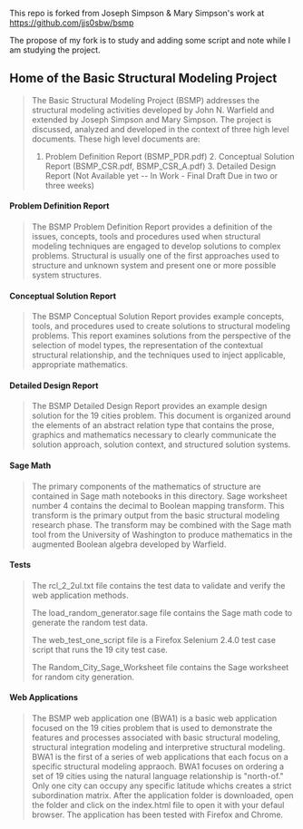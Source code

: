
This repo is forked from Joseph Simpson & Mary Simpson's work at https://github.com/jjs0sbw/bsmp 

The propose of my fork is to study and adding some script and note while I am studying the project.  


## Home of the Basic Structural Modeling Project ##

>The Basic Structural Modeling Project (BSMP) addresses the structural
>modeling activities developed by John N. Warfield and extended by
>Joseph Simpson and Mary Simpson.  The project is discussed, analyzed
>and developed in the context of three high level documents.  These high
>level documents are:
>
>1. Problem Definition Report (BSMP_PDR.pdf) 2. Conceptual Solution
>Report (BSMP_CSR.pdf, BSMP_CSR_A.pdf) 3. Detailed Design Report (Not
>Available yet -- In Work - Final Draft Due in two or three weeks)
>
#### Problem Definition Report
#### 
>The BSMP Problem Definition Report provides a definition of the issues,
>concepts, tools and procedures used when structural modeling techniques
>are engaged to develop solutions to complex problems.  Structural 
>is usually one of the first approaches used to structure and unknown
>system and present one or more possible system structures.
>
#### Conceptual Solution Report
#### 
>The BSMP Conceptual Solution Report provides example concepts, tools,
>and procedures used to create solutions to structural modeling
>problems. This report examines solutions from the perspective of the
>selection of model types, the representation of the contextual
>structural relationship, and the techniques used to inject applicable,
>appropriate mathematics. 
>
#### Detailed Design Report
#### 
>The BSMP Detailed Design Report provides an example design solution for
>the 19 cities problem.  This document is organized around the elements
>of an abstract relation type that contains the prose, graphics and
>mathematics necessary to clearly communicate the solution approach,
>solution context, and structured solution systems.
>
#### Sage Math
#### 
>The primary components of the mathematics of structure are contained
>in Sage math notebooks in this directory.  Sage worksheet number 4 
>contains the decimal to Boolean mapping transform.  This transform is
>the primary output from the basic structural modeling research phase.
>The transform may be combined with the Sage math tool from the 
>University of Washington to produce mathematics in the augmented 
>Boolean algebra developed by Warfield.

#### Tests 
#### 
>The rcl_2_2ul.txt  file contains the test data to validate and verify
>the web application methods.
>
>The load_random_generator.sage file contains the Sage math code to
>generate the random test data.
>
>The web_test_one_script file is a Firefox Selenium 2.4.0 test case
>script that runs the 19 city test case.
>
>The Random_City_Sage_Worksheet file contains the Sage worksheet for
>random city generation.
>
#### Web Applications
#### 
>The BSMP web application one (BWA1) is a basic web application focused
>on the 19 cities problem that is used to demonstrate the features and
>processes associated with basic structural modeling, structural
>integration modeling and interpretive structural modeling.  BWA1 is the
>first of a series of web applications that each focus on a specific
>structural modeling appraoch.  BWA1 focuses on ordering a set of 19
>cities using the natural language relationship is "north-of."  Only one
>city can occupy any specific latitude whichs creates a strict
>subordination matrix.  After the application folder is downloaded, open
>the folder and click on the index.html file to open it with your defaul
>browser.  The application has been tested with Firefox and Chrome.
